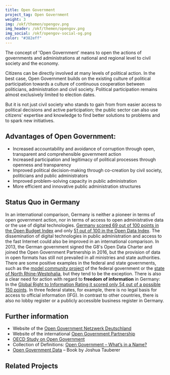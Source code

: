 ```yaml
---
title: Open Government
project_tag: Open Government
weight: 3
img: /okf/themen/opengov.png
img_header: /okf/themen/opengov.png
img_social: /okf/opengov-social-og.png
color: "#382eff"
---
```


The concept of 'Open Government' means to open the actions of governments and administrations at national and regional level to civil society and the economy. 

<!--more-->

Citizens can be directly involved at many levels of political action. In the best case, Open Government builds on the existing culture of political participation towards a culture of continuous cooperation between politicians, administration and civil society. Political participation remains almost exclusively limited to election dates.

But it is not just civil society who stands to gain from from easier access to political decisions and active participation; the public sector can also use citizens' expertise and knowledge to find better solutions to problems and to spark new initiatives.

## Advantages of Open Government:

* Increased accountability and avoidance of corruption through open, transparent and comprehensible government action
* Increased participation and legitimacy of political processes through openness and transparency
* Improved political decision-making through co-creation by civil society, politicians and public administrators 
* Improved problem-solving capacity in public administration
* More efficient and innovative public administration structures

## Status Quo in Germany

In an international comparison, Germany is neither a pioneer in terms of open government action, nor in terms of access to open administrative data or the use of digital technologies. [Germany scored 69](https://www.internationalbudget.org/open-budget-survey/results-by-country/country-info/?country=de)[ out of 100](https://www.internationalbudget.org/open-budget-survey/results-by-country/country-info/?country=de)[ points in the Open Budget Index](https://www.internationalbudget.org/open-budget-survey/results-by-country/country-info/?country=de) and only [51 out of 100 in the Open Data Index](https://index.okfn.org/place/de/). The dissemination of digital technologies in public administration and access to the fast Internet could also be improved in an international comparison. In 2013, the German government signed the G8's Open Data Charter and joined the Open Government Partnership in 2016, but the provision of data in open formats has still not prevailed in all ministries and state authorities. There are some positive examples in the federal and state governments, such as the [model community project](http://open-government-kommunen.de/) of the federal government or the [state of North Rhine-Westphalia](https://www.land.nrw/de/pressemitteilung/land-investiert-91-millionen-euro-modellkommunen-um-digitale-angebote-fuer-buerger), but they tend to be the exception. There is also a clear need for action with regard to **freedom of information** in Germany: In the [Global Right to Information Rating it scored only 54 out of a possible 150 points](https://www.rti-rating.org/country-detail/?country=Germany). In three federal states, for example, there is no legal basis for access to official information (IFG). In contrast to other countries, there is also no lobby register or a publicly accessible business register in Germany. 

## Further information

* Website of the [Open Government Netzwerk Deutschland](https://opengovpartnership.de/)
* Website of the international [Open Government Partnership](https://www.opengovpartnership.org/)
* [OECD Study on Open Government](https://opengovpartnership.de/files/2018/05/oecd-studie-open-government.pdf)
* Collection of Definitions: [Open Government – What’s in a Name?](http://thegovlab.org/open-government-whats-in-a-name/)
* [Open Government Data](https://opengovdata.io/) – Book by Joshua Tauberer

## Related Projects